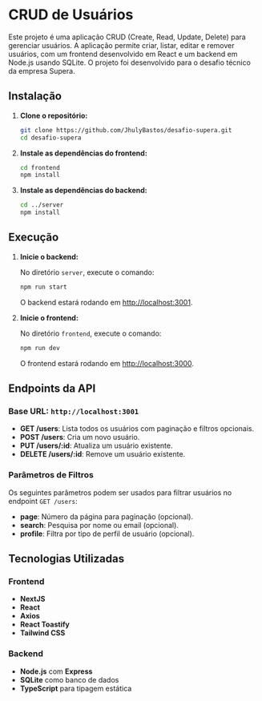 # CRUD de Usuários

Este projeto é uma aplicação CRUD (Create, Read, Update, Delete) para gerenciar usuários. A aplicação permite criar, listar, editar e remover usuários, com um frontend desenvolvido em React e um backend em Node.js usando SQLite. O projeto foi desenvolvido para o desafio técnico da empresa Supera.

## Instalação

1. **Clone o repositório:**

   ```bash
   git clone https://github.com/JhulyBastos/desafio-supera.git
   cd desafio-supera
   ```

2. **Instale as dependências do frontend:**

   ```bash
   cd frontend
   npm install
   ```

3. **Instale as dependências do backend:**

   ```bash
   cd ../server
   npm install
   ```

## Execução

1. **Inicie o backend:**

   No diretório `server`, execute o comando:

   ```bash
   npm run start
   ```

   O backend estará rodando em [http://localhost:3001](http://localhost:3001).

2. **Inicie o frontend:**

   No diretório `frontend`, execute o comando:

   ```bash
   npm run dev
   ```

   O frontend estará rodando em [http://localhost:3000](http://localhost:3000).

## Endpoints da API

### Base URL: `http://localhost:3001`

- **GET /users**: Lista todos os usuários com paginação e filtros opcionais.
- **POST /users**: Cria um novo usuário.
- **PUT /users/:id**: Atualiza um usuário existente.
- **DELETE /users/:id**: Remove um usuário existente.

### Parâmetros de Filtros

Os seguintes parâmetros podem ser usados para filtrar usuários no endpoint `GET /users`:

- **page**: Número da página para paginação (opcional).
- **search**: Pesquisa por nome ou email (opcional).
- **profile**: Filtra por tipo de perfil de usuário (opcional).

## Tecnologias Utilizadas

### Frontend

- **NextJS**
- **React**
- **Axios**
- **React Toastify**
- **Tailwind CSS**

### Backend

- **Node.js** com **Express**
- **SQLite** como banco de dados
- **TypeScript** para tipagem estática
